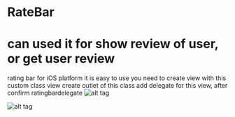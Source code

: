 # RateBar
# can used it for show review of user, or get user review

rating bar for iOS platform it is easy to use 
you need to create view with this custom class view 
create outlet of this class
add delegate for this view, after confirm ratingbardelegate
 ![alt tag](https://github.com/ragaie/RateBar/blob/master/Screen%20Shot%202017-07-18%20at%204.35.40%20PM.png)

 ![alt tag](https://github.com/ragaie/RateBar/blob/master/Screen%20Shot%202017-07-18%20at%204.35.40%20PM.png)
